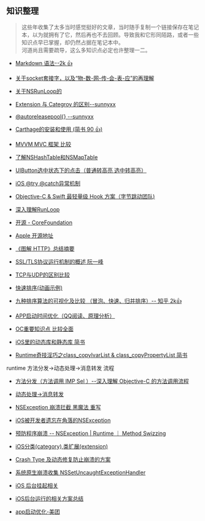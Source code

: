 **知识整理**
---

>  这些年收集了太多当时感觉挺好的文章，当时随手复制一个链接保存在笔记本，以为就拥有了它，然后再也不去回顾。导致我和它形同陌路，或者一些知识点早已掌握，却仍然占据在笔记本中。    
   河道尚且需要疏导，这么多知识点必定也许整理一二。

* [Markdown 语法--2k 👍](https://www.jianshu.com/p/191d1e21f7ed)     

* [关于socket套接字，以及“物-数-网-传-会-表-应”的再理解](http://www.cocoachina.com/ios/20160602/16572.html)

* [关于NSRunLoop的](http://www.imlifengfeng.com/blog/?p=487)      

* [Extension 与 Categroy 的区别--sunnyxx](https://blog.sunnyxx.com/2016/04/22/objc-class-extension-tips/)

* [@autoreleasepool{} --sunnyxx](https://blog.sunnyxx.com/2014/10/15/behind-autorelease/)

* [Carthage的安装和使用 (简书 90 👍)](https://www.jianshu.com/p/a734be794019)

* [MVVM MVC 框架 比较](https://www.cnblogs.com/brycezhang/p/3840567.html)

* [了解NSHashTable和NSMapTable](https://juejin.im/post/5a321cba6fb9a0450671a42c)

* [UIButton选中状态下的点击（普通转高亮  选中转高亮）](https://www.jianshu.com/p/57b2c41448bf)

* [iOS @try @catch异常机制](https://www.jianshu.com/p/f28b9b3f8e44)

* [Objective-C & Swift 最轻量级 Hook 方案（字节跳动团队)](https://mp.weixin.qq.com/s/wxigL1Clem1dR8Nkt8LLMw)

* [深入理解RunLoop](https://blog.ibireme.com/2015/05/18/runloop/)

* [开源 - CoreFoundation](https://opensource.apple.com/tarballs/CF/)

* [Apple 开源地址](https://opensource.apple.com/tarballs/CF/)

* [《图解 HTTP》总结摘要](https://juejin.im/post/5872309261ff4b005c4580d4)

* [SSL/TLS协议运行机制的概述 阮一峰](http://www.ruanyifeng.com/blog/2014/02/ssl_tls.html)

* [TCP与UDP的区别比较](https://www.cnblogs.com/fundebug/p/differences-of-tcp-and-udp.html)

* [快速排序(动画示例)](https://blog.csdn.net/weixin_42437295/article/details/90771962)

* [九种排序算法的可视化及比较 （冒泡、快速、归并排序）-- 知乎 2k👍](https://zhuanlan.zhihu.com/p/34421623)

* [APP启动时间优化（QQ阅读、原理分析）](http://lingyuncxb.com/2018/01/30/iOS启动优化/)

* [OC重要知识点 比较全面](https://juejin.im/post/5d7f35976fb9a06b20059680#heading-31)

* [iOS里的动态库和静态库 简书](https://www.jianshu.com/p/42891fb90304)

* [Runtime奇技淫巧之class_copyIvarList & class_copyPropertyList 简书](https://www.jianshu.com/p/cb55dbb72c84)

runtime 方法分发->动态处理->消息转发 流程
* [方法分发（方法调用 IMP Sel ）--深入理解 Objective-C 的方法调用流程](https://www.jianshu.com/p/114782a909f9)
* [动态处理->消息转发](https://www.jianshu.com/p/5127ce0628be)

* [NSException 崩溃拦截 黑魔法 重写](https://www.jianshu.com/p/05aad21e319e)
* [iOS被开发者遗忘在角落的NSException](https://www.jianshu.com/p/05aad21e319e)
* [预防程序崩溃 -- NSException | Runtime ｜ Method Swizzing ](https://www.jianshu.com/p/5d625f86bd02)

* [iOS分类(category),类扩展(extension)](https://www.jianshu.com/p/9e827a1708c6)

* [Crash Type 及动态修复防止崩溃的方案](https://www.jianshu.com/p/02157577d4e7)
* [系统原生崩溃收集 NSSetUncaughtExceptionHandler](https://www.jianshu.com/p/802f444d8905)

* [iOS 后台挂起相关](https://www.cnblogs.com/saytome/p/7080056.html)
* [iOS后台运行的相关方案总结](https://ctinusdev.github.io/2016/05/10/BackgroundTask/)

* [app启动优化-美团](https://tech.meituan.com/2018/12/06/waimai-ios-optimizing-startup.html)
